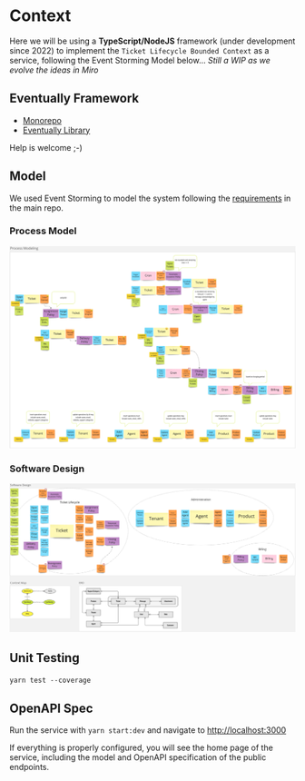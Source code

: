 # Context

Here we will be using a **TypeScript/NodeJS** framework (under development since 2022) to implement the `Ticket Lifecycle Bounded Context` as a service, following the Event Storming Model below... _Still a WIP as we evolve the ideas in Miro_

## Eventually Framework

- [Monorepo](https://github.com/Rotorsoft/eventually-monorepo)
- [Eventually Library](https://github.com/Rotorsoft/eventually-monorepo/blob/master/libs/eventually/README.md)

Help is welcome ;-)

## Model

We used Event Storming to model the system following the [requirements](../README.md) in the main repo.

### Process Model

![Process Model](./assets/process-model.png)

### Software Design

![Software Design](./assets/software-design.png)

## Unit Testing

`yarn test --coverage`

## OpenAPI Spec

Run the service with `yarn start:dev` and navigate to [http://localhost:3000](http://localhost:3000)

If everything is properly configured, you will see the home page of the service, including the model and OpenAPI specification of the public endpoints.
